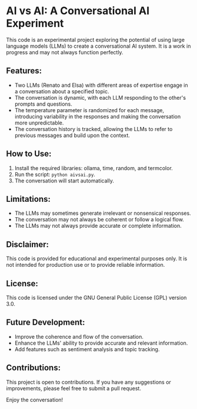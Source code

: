 # AI vs AI: A Conversational AI Experiment

This code is an experimental project exploring the potential of using large language models (LLMs) to create a conversational AI system. It is a work in progress and may not always function perfectly.

## Features:

* Two LLMs (Renato and Elsa) with different areas of expertise engage in a conversation about a specified topic.
* The conversation is dynamic, with each LLM responding to the other's prompts and questions.
* The temperature parameter is randomized for each message, introducing variability in the responses and making the conversation more unpredictable.
* The conversation history is tracked, allowing the LLMs to refer to previous messages and build upon the context.

## How to Use:

1. Install the required libraries: ollama, time, random, and termcolor.
2. Run the script: `python aivsai.py`.
3. The conversation will start automatically.

## Limitations:

* The LLMs may sometimes generate irrelevant or nonsensical responses.
* The conversation may not always be coherent or follow a logical flow.
* The LLMs may not always provide accurate or complete information.

## Disclaimer:

This code is provided for educational and experimental purposes only. It is not intended for production use or to provide reliable information.

## License:

This code is licensed under the GNU General Public License (GPL) version 3.0.

## Future Development:

* Improve the coherence and flow of the conversation.
* Enhance the LLMs' ability to provide accurate and relevant information.
* Add features such as sentiment analysis and topic tracking.

## Contributions:

This project is open to contributions. If you have any suggestions or improvements, please feel free to submit a pull request.

Enjoy the conversation!
